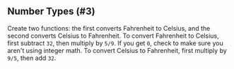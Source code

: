 ## Number Types (#3)

Create two functions: the first converts Fahrenheit to Celsius, and the second
converts Celsius to Fahrenheit. To convert Fahrenheit to Celsius, first
subtract `32`, then multiply by `5/9`. If you get `0`, check to make sure you
aren't using integer math. To convert Celsius to Fahrenheit, first multiply by
`9/5`, then add `32`.